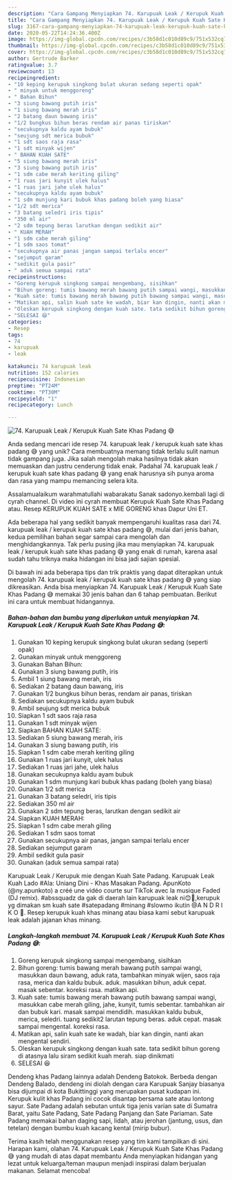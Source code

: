 ```yaml
---
description: "Cara Gampang Menyiapkan 74. Karupuak Leak / Kerupuk Kuah Sate Khas Padang 😅, Bikin Ngiler"
title: "Cara Gampang Menyiapkan 74. Karupuak Leak / Kerupuk Kuah Sate Khas Padang 😅, Bikin Ngiler"
slug: 3167-cara-gampang-menyiapkan-74-karupuak-leak-kerupuk-kuah-sate-khas-padang-bikin-ngiler
date: 2020-05-22T14:24:36.400Z
image: https://img-global.cpcdn.com/recipes/c3b58d1c010d89c9/751x532cq70/74-karupuak-leak-kerupuk-kuah-sate-khas-padang-😅-foto-resep-utama.jpg
thumbnail: https://img-global.cpcdn.com/recipes/c3b58d1c010d89c9/751x532cq70/74-karupuak-leak-kerupuk-kuah-sate-khas-padang-😅-foto-resep-utama.jpg
cover: https://img-global.cpcdn.com/recipes/c3b58d1c010d89c9/751x532cq70/74-karupuak-leak-kerupuk-kuah-sate-khas-padang-😅-foto-resep-utama.jpg
author: Gertrude Barker
ratingvalue: 3.7
reviewcount: 13
recipeingredient:
- "10 keping kerupuk singkong bulat ukuran sedang seperti opak"
- " minyak untuk menggoreng"
- " Bahan Bihun"
- "3 siung bawang putih iris"
- "1 siung bawang merah iris"
- "2 batang daun bawang iris"
- "1/2 bungkus bihun beras rendam air panas tiriskan"
- "secukupnya kaldu ayam bubuk"
- "seujung sdt merica bubuk"
- "1 sdt saos raja rasa"
- "1 sdt minyak wijen"
- " BAHAN KUAH SATE"
- "5 siung bawang merah iris"
- "3 siung bawang putih iris"
- "1 sdm cabe merah keriting giling"
- "1 ruas jari kunyit ulek halus"
- "1 ruas jari jahe ulek halus"
- "secukupnya kaldu ayam bubuk"
- "1 sdm munjung kari bubuk khas padang boleh yang biasa"
- "1/2 sdt merica"
- "3 batang seledri iris tipis"
- "350 ml air"
- "2 sdm tepung beras larutkan dengan sedikit air"
- " KUAH MERAH"
- "1 sdm cabe merah giling"
- "1 sdm saos tomat"
- "secukupnya air panas jangan sampai terlalu encer"
- "sejumput garam"
- "sedikit gula pasir"
- " aduk semua sampai rata"
recipeinstructions:
- "Goreng kerupuk singkong sampai mengembang, sisihkan"
- "Bihun goreng: tumis bawang merah bawang putih sampai wangi, masukkan daun bawang, aduk rata, tambahkan minyak wijen, saos raja rasa, merica dan kaldu bubuk. aduk. masukkan bihun, aduk cepat. masak sebentar. koreksi rasa. matikan api."
- "Kuah sate: tumis bawang merah bawang putih bawang sampai wangi, masukkan cabe merah giling, jahe, kunyit, tumis sebentar. tambahkan air dan bubuk kari. masak sampai mendidih. masukkan kaldu bubuk, merica, seledri. tuang sedikit2 larutan tepung beras. aduk cepat. masak sampai mengental. koreksi rasa."
- "Matikan api, salin kuah sate ke wadah, biar kan dingin, nanti akan mengental sendiri."
- "Oleskan kerupuk singkong dengan kuah sate. tata sedikit bihun goreng di atasnya lalu siram sedikit kuah merah. siap dinikmati"
- "SELESAI 😆"
categories:
- Resep
tags:
- 74
- karupuak
- leak

katakunci: 74 karupuak leak 
nutrition: 152 calories
recipecuisine: Indonesian
preptime: "PT24M"
cooktime: "PT30M"
recipeyield: "1"
recipecategory: Lunch

---
```



![74. Karupuak Leak / Kerupuk Kuah Sate Khas Padang 😅](https://img-global.cpcdn.com/recipes/c3b58d1c010d89c9/751x532cq70/74-karupuak-leak-kerupuk-kuah-sate-khas-padang-😅-foto-resep-utama.jpg)

Anda sedang mencari ide resep 74. karupuak leak / kerupuk kuah sate khas padang 😅 yang unik? Cara membuatnya memang tidak terlalu sulit namun tidak gampang juga. Jika salah mengolah maka hasilnya tidak akan memuaskan dan justru cenderung tidak enak. Padahal 74. karupuak leak / kerupuk kuah sate khas padang 😅 yang enak harusnya sih punya aroma dan rasa yang mampu memancing selera kita.

Assalamualaikum warahmatullahi wabarakatu Sanak sadonyo.kembali lagi di cyrah channel. Di video ini cyrah membuat Kerupuk Kuah Sate Khas Padang atau. Resep KERUPUK KUAH SATE x MIE GORENG khas Dapur Uni ET.

Ada beberapa hal yang sedikit banyak mempengaruhi kualitas rasa dari 74. karupuak leak / kerupuk kuah sate khas padang 😅, mulai dari jenis bahan, kedua pemilihan bahan segar sampai cara mengolah dan menghidangkannya. Tak perlu pusing jika mau menyiapkan 74. karupuak leak / kerupuk kuah sate khas padang 😅 yang enak di rumah, karena asal sudah tahu triknya maka hidangan ini bisa jadi sajian spesial.


Di bawah ini ada beberapa tips dan trik praktis yang dapat diterapkan untuk mengolah 74. karupuak leak / kerupuk kuah sate khas padang 😅 yang siap dikreasikan. Anda bisa menyiapkan 74. Karupuak Leak / Kerupuk Kuah Sate Khas Padang 😅 memakai 30 jenis bahan dan 6 tahap pembuatan. Berikut ini cara untuk membuat hidangannya.

<!--inarticleads1-->

##### Bahan-bahan dan bumbu yang diperlukan untuk menyiapkan 74. Karupuak Leak / Kerupuk Kuah Sate Khas Padang 😅:

1. Gunakan 10 keping kerupuk singkong bulat ukuran sedang (seperti opak)
1. Gunakan  minyak untuk menggoreng
1. Gunakan  Bahan Bihun:
1. Gunakan 3 siung bawang putih, iris
1. Ambil 1 siung bawang merah, iris
1. Sediakan 2 batang daun bawang, iris
1. Gunakan 1/2 bungkus bihun beras, rendam air panas, tiriskan
1. Sediakan secukupnya kaldu ayam bubuk
1. Ambil seujung sdt merica bubuk
1. Siapkan 1 sdt saos raja rasa
1. Gunakan 1 sdt minyak wijen
1. Siapkan  BAHAN KUAH SATE:
1. Sediakan 5 siung bawang merah, iris
1. Gunakan 3 siung bawang putih, iris
1. Siapkan 1 sdm cabe merah keriting giling
1. Gunakan 1 ruas jari kunyit, ulek halus
1. Sediakan 1 ruas jari jahe, ulek halus
1. Gunakan secukupnya kaldu ayam bubuk
1. Gunakan 1 sdm munjung kari bubuk khas padang (boleh yang biasa)
1. Gunakan 1/2 sdt merica
1. Gunakan 3 batang seledri, iris tipis
1. Sediakan 350 ml air
1. Gunakan 2 sdm tepung beras, larutkan dengan sedikit air
1. Siapkan  KUAH MERAH:
1. Siapkan 1 sdm cabe merah giling
1. Sediakan 1 sdm saos tomat
1. Gunakan secukupnya air panas, jangan sampai terlalu encer
1. Sediakan sejumput garam
1. Ambil sedikit gula pasir
1. Gunakan  (aduk semua sampai rata)


Karupuak Leak / Kerupuk mie dengan Kuah Sate Padang. Karupuak Leak Kuah Lado #Ala: Uniang Dini - Khas Masakan Padang. ApunKoto (@ny.apunkoto) a créé une vidéo courte sur TikTok avec la musique Faded (DJ remix). #abssquadz da gak di daerah lain karupuak leak ni😊🤘,kerupuk yg dimakan sm kuah sate #satepadang #minang #slowmo ikutin @A N D R I K O 🤣. Resep kerupuk kuah khas minang atau biasa kami sebut karupuak leak adalah jajanan khas minang. 

<!--inarticleads2-->

##### Langkah-langkah membuat 74. Karupuak Leak / Kerupuk Kuah Sate Khas Padang 😅:

1. Goreng kerupuk singkong sampai mengembang, sisihkan
1. Bihun goreng: tumis bawang merah bawang putih sampai wangi, masukkan daun bawang, aduk rata, tambahkan minyak wijen, saos raja rasa, merica dan kaldu bubuk. aduk. masukkan bihun, aduk cepat. masak sebentar. koreksi rasa. matikan api.
1. Kuah sate: tumis bawang merah bawang putih bawang sampai wangi, masukkan cabe merah giling, jahe, kunyit, tumis sebentar. tambahkan air dan bubuk kari. masak sampai mendidih. masukkan kaldu bubuk, merica, seledri. tuang sedikit2 larutan tepung beras. aduk cepat. masak sampai mengental. koreksi rasa.
1. Matikan api, salin kuah sate ke wadah, biar kan dingin, nanti akan mengental sendiri.
1. Oleskan kerupuk singkong dengan kuah sate. tata sedikit bihun goreng di atasnya lalu siram sedikit kuah merah. siap dinikmati
1. SELESAI 😆


Dendeng khas Padang lainnya adalah Dendeng Batokok. Berbeda dengan Dendeng Balado, dendeng ini diolah dengan cara Karupuak Sanjay biasanya bisa dijumpai di kota Bukittinggi yang merupakan pusat kudapan ini. Kerupuk kulit khas Padang ini cocok disantap bersama sate atau lontong sayur. Sate Padang adalah sebutan untuk tiga jenis varian sate di Sumatra Barat, yaitu Sate Padang, Sate Padang Panjang dan Sate Pariaman. Sate Padang memakai bahan daging sapi, lidah, atau jerohan (jantung, usus, dan tetelan) dengan bumbu kuah kacang kental (mirip bubur). 

Terima kasih telah menggunakan resep yang tim kami tampilkan di sini. Harapan kami, olahan 74. Karupuak Leak / Kerupuk Kuah Sate Khas Padang 😅 yang mudah di atas dapat membantu Anda menyiapkan hidangan yang lezat untuk keluarga/teman maupun menjadi inspirasi dalam berjualan makanan. Selamat mencoba!
